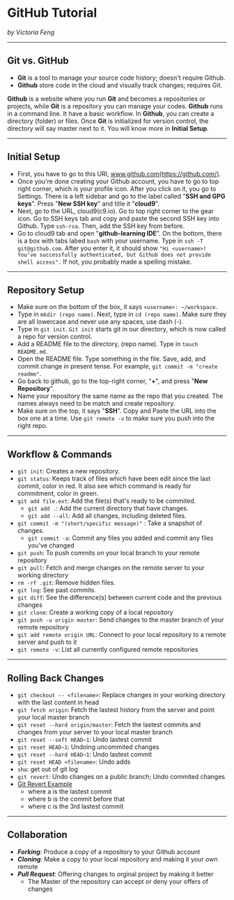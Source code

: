 # GitHub Tutorial

_by Victoria Feng_

---
## Git vs. GitHub
* **Git** is a tool to manage your source code history; doesn't require Github. 
* **Github** store code in the cloud and visually track changes; requires Git.

**Github** is a website where you run **Git** and becomes a repositories or projects, while **Git** is a repository you can manage your codes.
**Github** runs in a command line. It have a basic workflow. In **Github**, you can create a directory (folder) or files. 
Once **Git** is initialized for version control, the directory will say master next to it. 
You will know more in **Initial Setup**. 

---
## Initial Setup
* First, you have to go to this URl, www.github.com(https://github.com/). 
* Once you're done creating your Github account, you have to go to top right corner, which is your profile icon.
After you click on it, you go to Settings. There is a left sidebar and go to the label called "**SSH and GPG keys**". 
Press "**New SSH key**" and title it "**cloud9**". 
* Next, go to the URL, cloud9(c9.io). Go to top right corner to the gear icon.
Go to SSH keys tab and copy and paste the second SSH key into Github. Type `ssh-rsa`. Then, add the SSH key from before.
* Go to cloud9 tab and open "**github-learning IDE**". On the bottom, there is a box with tabs labed `bash` with your username. 
Type in `ssh -T git@github.com`. After you enter it, it should show `"Hi <username>! You've successfully authenticated, but Github does not provide shell access".`
If not, you probably made a spelling mistake. 

---
## Repository Setup
* Make sure on the bottom of the box, it says `<username>: ~/workspace`.   
* Type in `mkdir (repo name)`. Next, type in `cd (repo name)`. Make sure they are all lowercase and never use any spaces, use dash (-).  
* Type in `git init`. `Git init` starts git in our directory, which is now called a repo for version control.  
* Add a README file to the directory, (repo name). Type in `touch README.md`.  
* Open the README file. Type something in the file. Save, add, and commit change in present tense.
For example, `git commit -m "create readme"`.  
* Go back to github, go to the top-right corner, "**+**", and press "**New Repository**".  
* Name your repository the same name as the repo that you created. The names always need to be match and create repository.  
* Make sure on the top, it says "**SSH**". Copy and Paste the URL into the box one at a time. Use `git remote -v` to make sure you push into the right repo.  

---
## Workflow & Commands
 * `git init`: Creates a new repository.  
 * `git status`: Keeps track of files which have been edit since the last commit, color in red.
It also see which command is ready for commitment, color in green.
 * `git add file.ext`: Add the file(s) that's ready to be commited.
   * `git add .`: Add the current directory that have changes.
   * `git add --all`: Add all changes, including deleted files.
 * `git commit -m "(short/specific message)"` : Take a snapshot of changes.
   * `git commit -a`: Commit any files you added and commit any files you've changed
 * `git push`: To push commits on your local branch to your remote repository
 * `git pull`: Fetch and merge changes on the remote server to your working directory
 * `rm -rf .git`: Remove hidden files.
 * `git log`: See past commits.
 * `git diff`: See the difference(s) between current code and the previous changes
 * `git clone`: Create a working copy of a local repository
 * `git push -u origin master`: Send changes to the master branch of your remote repository
 * `git add remote origin URL`: Connect to your local repository to a remote server and push to it
 * `git remote -v`: List all currently configured remote repositories  


---
## Rolling Back Changes
 * `git checkout -- <filename>`: Replace changes in your working directory with the last content in head
 * `git fetch origin`: Fetch the lastest history from the server and point your local master branch
 * `git reset --hard origin/master`: Fetch the lastest commits and changes from your server to your local master branch
 * `git reset --soft HEAD~1`: Undo lastest commit
 * `git reset HEAD~1`: Undoing uncommited changes
 * `git reset --hard HEAD~1`: Undo lastest commit
 * `git reset HEAD <filename>`: Undo adds
 * `sha`: get out of git log
 * `git revert`: Undo changes on a public branch; Undo commited changes
 * [Git Revert Example](https://www.evernote.com/shard/s738/sh/d34e85bf-32b0-4af0-b187-b0f1bdf03385/efb76703afbdc5858bda65f8d16c3ce1)
   *  where a is the lastest commit
   * where b is the commit before that
   * where c is the 3rd lastest commit  


---
## Collaboration
 * ***Forking***: Produce a copy of a repository to your Github account
 * ***Cloning***: Make a copy to your local repository and making it your own remote
 * ***Pull Request***: Offering changes to orginal project by making it better  
   * The Master of the repository can accept or deny your offers of changes  

